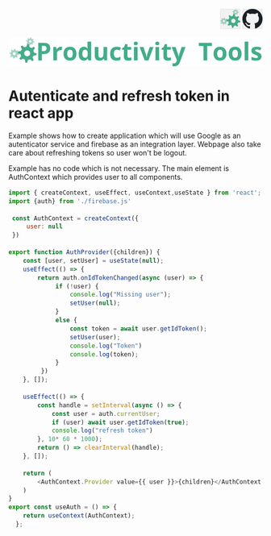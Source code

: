 <!--Category:PowerShell--> 
 <p align="right">
    <a href="http://productivitytools.tech/convert-documents/"><img src="Images/Header/ProductivityTools_green_40px_2.png" /><a> 
    <a href="https://github.com/ProductivityTools-Learning/ProductivityTools.Example.FirebaseAuthenticationKept"><img src="Images/Header/Github_border_40px.png" /></a>
</p>
<p align="center">
    <a href="http://http://productivitytools.tech/">
        <img src="Images/Header/LogoTitle_green_500px.png" />
    </a>
</p>

# Autenticate and refresh token in react app

Example shows how to create application which will use Google as an autenticator service and firebase as an integration layer. Webpage also take care about refreshing tokens so user won't be logout.

<!--more-->

Example has no code which is not necessary. The main element is AuthContext which provides user to all components.

```javascript 
import { createContext, useEffect, useContext,useState } from 'react';
import {auth} from './firebase.js'

 const AuthContext = createContext({
     user: null
 })

export function AuthProvider({children}) {
    const [user, setUser] = useState(null);
    useEffect(() => {
        return auth.onIdTokenChanged(async (user) => {
             if (!user) {
                 console.log("Missing user");
                 setUser(null);                 
             }
             else {
                 const token = await user.getIdToken();
                 setUser(user);
                 console.log("Token")
                 console.log(token);
             }
         })
    }, []);

    useEffect(() => {
        const handle = setInterval(async () => {
            const user = auth.currentUser;
            if (user) await user.getIdToken(true);
            console.log("refresh token")
        }, 10* 60 * 1000);
        return () => clearInterval(handle);
    }, []);

    return (
        <AuthContext.Provider value={{ user }}>{children}</AuthContext.Provider>
    )
}
export const useAuth = () => {
    return useContext(AuthContext);
  };
```